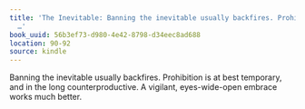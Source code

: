 ```yaml
---
title: 'The Inevitable: Banning the inevitable usually backfires. Prohibition is at
  …'
book_uuid: 56b3ef73-d980-4e42-8798-d34eec8ad688
location: 90-92
source: kindle
---
```


Banning the inevitable usually backfires. Prohibition is at best temporary, and in the long counterproductive. A vigilant, eyes-wide-open embrace works much better.